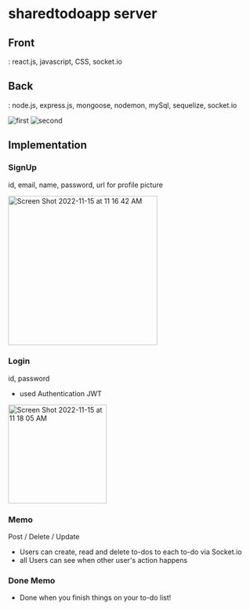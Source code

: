 
# sharedtodoapp server

## Front

: react.js, javascript, CSS, socket.io

## Back

: node.js, express.js, mongoose, nodemon, mySql, sequelize, socket.io

![first](https://user-images.githubusercontent.com/63833286/196382600-4f69b0c3-f0f7-4e75-9ed8-509414954bb1.gif)
![second](https://user-images.githubusercontent.com/63833286/196382610-87ba80dc-98c7-4530-b0a5-5b810865464d.gif)



## Implementation

### SignUp
id, email, name, password, url for profile picture


<img width="304" alt="Screen Shot 2022-11-15 at 11 16 42 AM" src="https://user-images.githubusercontent.com/63833286/201810168-03d6fe84-3814-48ba-b961-933fc9adf959.png">



### Login 
id, password
- used Authentication JWT

<img width="201" alt="Screen Shot 2022-11-15 at 11 18 05 AM" src="https://user-images.githubusercontent.com/63833286/201810328-f13e7b15-330a-413d-9010-f9625ce09294.png">





### Memo 
Post / Delete / Update

- Users can create, read and delete to-dos to each to-do via Socket.io
- all Users can see when other user's action happens


### Done Memo
- Done when you finish things on your to-do list!

